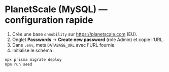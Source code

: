 # PlanetScale (MySQL) — configuration rapide
1. Crée une base `dnmobility` sur https://planetscale.com (EU).
2. Onglet **Passwords** → **Create new password** (role Admin) et copie l'URL.
3. Dans `.env`, mets `DATABASE_URL` avec l'URL fournie.
4. Initialise le schéma :
```bash
npx prisma migrate deploy
npm run seed
```
